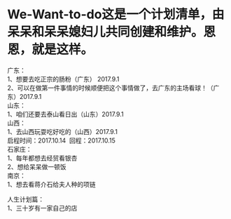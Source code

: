 # We-Want-to-do这是一个计划清单，由呆呆和呆呆媳妇儿共同创建和维护。恩恩，就是这样。
广东：<br>
1、想要去吃正宗的肠粉（广东） 2017.9.1<br>
2、可以在做第一件事情的时候顺便把这个事情做了，去广东的主场看球！（广东）2017.9.1<br>
山东：<br>
1、咱们还要去泰山看日出（山东）2017.9.1<br>
山西：<br>
1、去山西玩耍吃好吃的（山西）2017.9.1<br>
 启程时间：2017.10.14  回程：2017.10.15<br>
石家庄：<br>
1、每年都想去经贸看银杏<br>
2、想给呆呆做一顿饭<br>
南京：<br>
1、想去看蒋介石给夫人种的项链<br>

人生计划篇：<br>
1、三十岁有一家自己的店<br>

